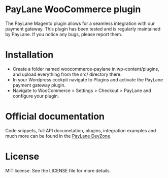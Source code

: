 # PayLane WooCommerce plugin

The PayLane Magento plugin allows for a seamless integration with our payment gateway. This plugin has been tested and is regularly maintained by PayLane. If you notice any bugs, please report them.

# Installation

- Create a folder named woocommerce-paylane in wp-content/plugins, and upload everything from the src/ directory there.
- In your Wordpress cockpit navigate to Plugins and activate the PayLane payment gateway plugin.
- Navigate to WooCommerce > Settings > Checkout > PayLane and configure your plugin.

# Official documentation 

Code snippets, full API documetation, plugins, integration examples and much more can be found in the [PayLane DevZone](http://devzone.paylane.com/api-guide/).

# License

MIT license. See the LICENSE file for more details.